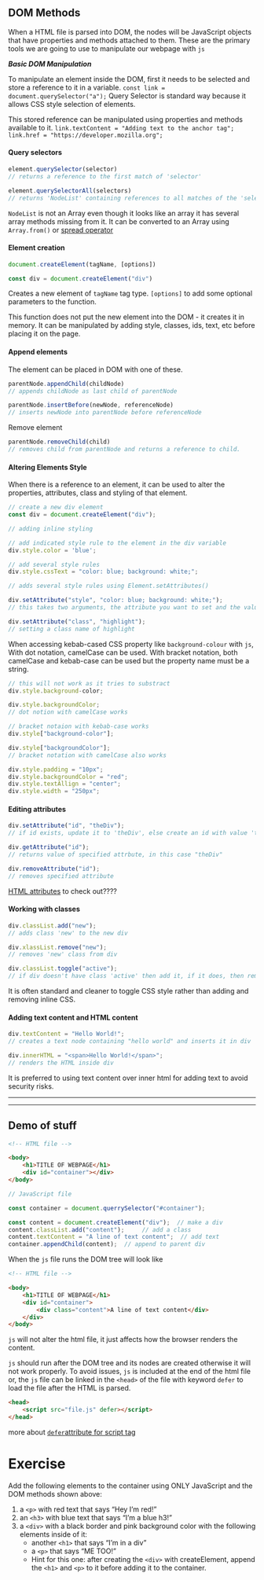 ## DOM Methods

When a HTML file is parsed into DOM, the nodes will be JavaScript objects that have properties and methods attached to them.
These are the primary tools we are going to use to manipulate our webpage with `js`


***Basic DOM Manipulation***

To manipulate an element inside the DOM, first it needs to be selected and store a reference to it in a variable.  `const link = document.querySelector("a");`
Query Selector is standard way because it allows CSS style selection of elements.

This stored reference can be manipulated using properties and methods available to it.
`link.textContent = "Adding text to the anchor tag";`
`link.href = "https://developer.mozilla.org";`


#### Query selectors

```js
element.querySelector(selector) 
// returns a reference to the first match of 'selector'

element.querySelectorAll(selectors) 
// returns 'NodeList' containing references to all matches of the 'selector'
```
`NodeList` is not an Array even though it looks like an array it has several array methods missing from it.  It can be converted to an Array using `Array.from()` or [spread operator](https://developer.mozilla.org/en-US/docs/Web/JavaScript/Reference/Operators/Spread_syntax)

#### Element creation

```js
document.createElement(tagName, [options])

const div = document.createElement("div")
```
Creates a new element of `tagName` tag type.
`[options]` to add some optional parameters to the function.

This function does not put the new element into the DOM - it creates it in memory.
It can be manipulated by adding style, classes, ids, text, etc before placing it on the page.

#### Append elements

The element can be placed in DOM with one of these.
```js
parentNode.appendChild(childNode)
// appends childNode as last child of parentNode

parentNode.insertBefore(newNode, referenceNode)
// inserts newNode into parentNode before referenceNode
```

Remove element
```js
parentNode.removeChild(child)
// removes child from parentNode and returns a reference to child.
```



#### Altering Elements Style

When there is a reference to an element, it can be used to alter the properties, attributes, class and styling of that element.

```js
// create a new div element
const div = document.createElement("div");

// adding inline styling

// add indicated style rule to the element in the div variable
div.style.color = 'blue';
```

```js
// add several style rules
div.style.cssText = "color: blue; background: white;";
```

```js
// adds several style rules using Element.setAttributes()

div.setAttribute("style", "color: blue; background: white;");
// this takes two arguments, the attribute you want to set and the value.

div.setAttribute("class", "highlight");
// setting a class name of highlight
```

When accessing kebab-cased CSS property like `background-colour` with `js`,
With dot notation, camelCase can be used.
With bracket notation, both camelCase and kebab-case can be used but the property name must be a string.
```js
// this will not work as it tries to substract
div.style.background-color;

div.style.backgroundColor;
// dot notion with camelCase works

// bracket notaion with kebab-case works
div.style["background-color"];

div.style["backgroundColor"];
// bracket notation with camelCase also works
```
```js
div.style.padding = "10px";
div.style.backgroundColor = "red";
div.style.textAllign = "center";
div.style.width = "250px";
```

#### Editing attributes

```js
div.setAttribute("id", "theDiv");
// if id exists, update it to 'theDiv', else create an id with value 'theDiv'

div.getAttribute("id");
// returns value of specified attrbute, in this case "theDiv"

div.removeAttribute("id");
// removes specified attribute
```

[HTML attributes](https://developer.mozilla.org/en-US/docs/Web/HTML/Attributes) to check out????


#### Working with classes

```js
div.classList.add("new");
// adds class 'new' to the new div

div.xlassList.remove("new");
// removes 'new' class from div

div.classList.toggle("active");
// if div doesn't have class 'active' then add it, if it does, then remove it.
```
It is often standard and cleaner to toggle CSS style rather than adding and removing inline CSS. 


#### Adding text content and HTML content
```js
div.textContent = "Hello World!";
// creates a text node containing "hello world" and inserts it in div

div.innerHTML = "<span>Hello World!</span>";
// renders the HTML inside div
```
It is preferred to using text content over inner html for adding text to avoid security risks.


____
___


## Demo of stuff

```html
<!-- HTML file -->

<body>
	<h1>TITLE OF WEBPAGE</h1>
	<div id="container"></div>
</body>
```

```js
// JavaScript file

const container = document.querrySelector("#container");

const content = document.createElement("div");  // make a div
content.classList.add("content");     // add a class
content.textContent = "A line of text content";  // add text
container.appendChild(content);  // append to parent div
```

When the `js` file runs the DOM tree will look like
```html
<!-- HTML file -->

<body>
	<h1>TITLE OF WEBPAGE</h1>
	<div id="container">
		<div class="content">A line of text content</div>
	</div>
</body>
```

`js` will not alter the html file, it just affects how the browser renders the content.

`js` should run after the DOM tree and its nodes are created otherwise it will not work properly. To avoid issues, `js` is included at the end of the html file or,
the `js` file can be linked in the `<head>` of the file with keyword `defer` to load the file after the HTML is parsed.
```html
<head>
	<script src="file.js" defer></script>
</head>
```
more about [`defer`attribute for script tag](https://javascript.info/script-async-defer#defer)





# Exercise

Add the following elements to the container using ONLY JavaScript and the DOM methods shown above:

1. a `<p>` with red text that says “Hey I’m red!”
2. an `<h3>` with blue text that says “I’m a blue h3!”
3. a `<div>` with a black border and pink background color with the following elements inside of it:
    - another `<h1>` that says “I’m in a div”
    - a `<p>` that says “ME TOO!”
    - Hint for this one: after creating the `<div>` with createElement, append the `<h1>` and `<p>` to it before adding it to the container.
